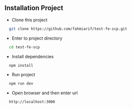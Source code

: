 
## Installation Project

- Clone this project 

```bash
  git clone https://github.com/fahmiarif/test-fe-scp.git
```

- Enter to project directory

```bash
  cd test-fe-scp
```

- Install dependencies
```bash
  npm install
```
- Run project
```bash
  npm run dev
```
- Open browser and then enter url
```bash
  http://localhost:3000
```